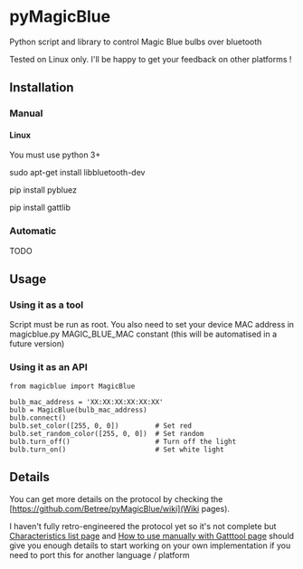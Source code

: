 # pyMagicBlue
Python script and library to control Magic Blue bulbs over bluetooth

Tested on Linux only. I'll be happy to get your feedback on other platforms !

## Installation
### Manual
#### Linux
You must use python 3+

sudo apt-get install libbluetooth-dev

pip install pybluez

pip install gattlib

### Automatic
TODO

## Usage
### Using it as a tool
Script must be run as root. You also need to set your device MAC address in magicblue.py MAGIC_BLUE_MAC constant (this
will be automatised in a future version)

### Using it as an API
    from magicblue import MagicBlue
    
    bulb_mac_address = 'XX:XX:XX:XX:XX:XX'
    bulb = MagicBlue(bulb_mac_address)
    bulb.connect()
    bulb.set_color([255, 0, 0])         # Set red
    bulb.set_random_color([255, 0, 0])  # Set random
    bulb.turn_off()                     # Turn off the light
    bulb.turn_on()                      # Set white light

## Details
You can get more details on the protocol by checking the [https://github.com/Betree/pyMagicBlue/wiki](Wiki pages).

I haven't fully retro-engineered the protocol yet so it's not complete but
[Characteristics list page](https://github.com/Betree/pyMagicBlue/wiki/Characteristics-list) and
[How to use manually with Gatttool page](https://github.com/Betree/pyMagicBlue/wiki/How-to-use-manually-with-Gatttool)
should give you enough details to start working on your own implementation if you need to port this for another
language / platform
